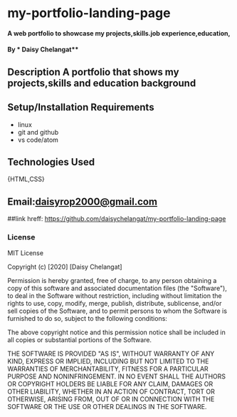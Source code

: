 # my-portfolio-landing-page


#### A web portfolio to showcase my projects,skills.job experience,education,
#### By * Daisy Chelangat**
## Description A portfolio that shows my projects,skills and education background
## Setup/Installation Requirements
* linux
* git and github
* vs code/atom
## Technologies Used
{HTML,CSS}
## Email:daisyrop2000@gmail.com
##link hreff: https://github.com/daisychelangat/my-portfolio-landing-page
### License
MIT License

Copyright (c) [2020] [Daisy Chelangat]

Permission is hereby granted, free of charge, to any person obtaining a copy
of this software and associated documentation files (the "Software"), to deal
in the Software without restriction, including without limitation the rights
to use, copy, modify, merge, publish, distribute, sublicense, and/or sell
copies of the Software, and to permit persons to whom the Software is
furnished to do so, subject to the following conditions:

The above copyright notice and this permission notice shall be included in all
copies or substantial portions of the Software.

THE SOFTWARE IS PROVIDED "AS IS", WITHOUT WARRANTY OF ANY KIND, EXPRESS OR
IMPLIED, INCLUDING BUT NOT LIMITED TO THE WARRANTIES OF MERCHANTABILITY,
FITNESS FOR A PARTICULAR PURPOSE AND NONINFRINGEMENT. IN NO EVENT SHALL THE
AUTHORS OR COPYRIGHT HOLDERS BE LIABLE FOR ANY CLAIM, DAMAGES OR OTHER
LIABILITY, WHETHER IN AN ACTION OF CONTRACT, TORT OR OTHERWISE, ARISING FROM,
OUT OF OR IN CONNECTION WITH THE SOFTWARE OR THE USE OR OTHER DEALINGS IN THE
SOFTWARE.
